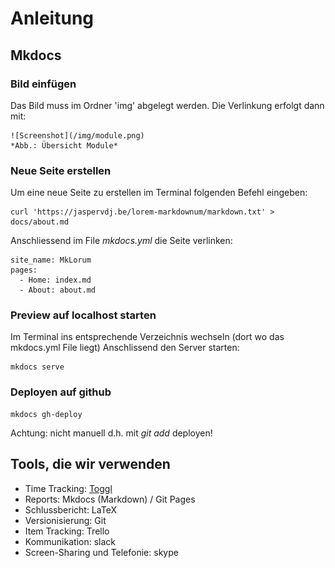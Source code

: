 # Anleitung

## Mkdocs

### Bild einfügen
Das Bild muss im Ordner 'img' abgelegt werden.
Die Verlinkung erfolgt dann mit:

    ![Screenshot](/img/module.png)
    *Abb.: Übersicht Module*

### Neue Seite erstellen

Um eine neue Seite zu erstellen im Terminal folgenden Befehl eingeben:

    curl 'https://jaspervdj.be/lorem-markdownum/markdown.txt' > docs/about.md

Anschliessend im File *mkdocs.yml* die Seite verlinken:

    site_name: MkLorum
    pages:
      - Home: index.md
      - About: about.md

### Preview auf localhost starten

Im Terminal ins entsprechende Verzeichnis wechseln (dort wo das mkdocs.yml File liegt)
Anschlissend den Server starten:

	mkdocs serve

### Deployen auf github

    mkdocs gh-deploy

Achtung: nicht manuell d.h. mit *git add* deployen!



## Tools, die wir verwenden
* Time Tracking: [Toggl](https://toggl.com)
* Reports: Mkdocs (Markdown) / Git Pages
* Schlussbericht: LaTeX
* Versionisierung: Git
* Item Tracking: Trello
* Kommunikation: slack
* Screen-Sharing und Telefonie: skype

